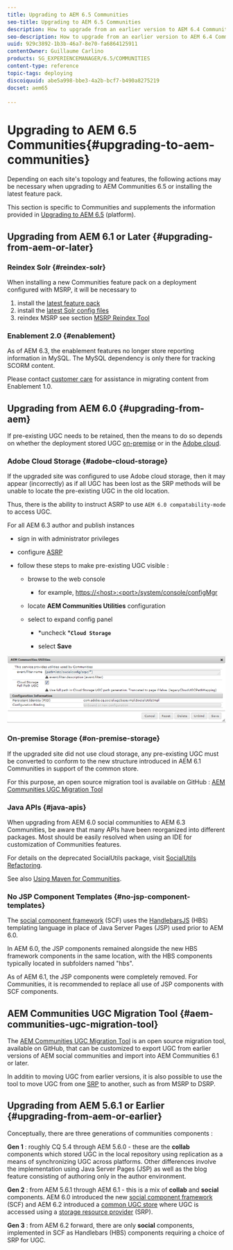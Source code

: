 ```yaml
---
title: Upgrading to AEM 6.5 Communities
seo-title: Upgrading to AEM 6.5 Communities
description: How to upgrade from an earlier version to AEM 6.4 Communities
seo-description: How to upgrade from an earlier version to AEM 6.4 Communities
uuid: 929c3892-1b3b-46a7-8e70-fa6864125911
contentOwner: Guillaume Carlino
products: SG_EXPERIENCEMANAGER/6.5/COMMUNITIES
content-type: reference
topic-tags: deploying
discoiquuid: abe5a998-bbe3-4a2b-bcf7-b490a8275219
docset: aem65

---
```


# Upgrading to AEM 6.5 Communities{#upgrading-to-aem-communities}

Depending on each site's topology and features, the following actions may be necessary when upgrading to AEM Communities 6.5 or installing the latest feature pack.

This section is specific to Communities and supplements the information provided in [Upgrading to AEM 6.5](/help/sites-deploying/upgrade.md) (platform).

## Upgrading from AEM 6.1 or Later {#upgrading-from-aem-or-later}

### Reindex Solr {#reindex-solr}

When installing a new Communities feature pack on a deployment configured with MSRP, it will be necessary to

1. install the [latest feature pack](/help/communities/deploy-communities.md#latestfeaturepack)
1. install the [latest Solr config files](/help/communities/msrp.md#upgrading)
1. reindex MSRP
   see section [MSRP Reindex Tool](/help/communities/msrp.md#msrp-reindex-tool)

### Enablement 2.0 {#enablement}

As of AEM 6.3, the enablement features no longer store reporting information in MySQL. The MySQL dependency is only there for tracking SCORM content.

Please contact [customer care](https://helpx.adobe.com/marketing-cloud/contact-support.html) for assistance in migrating content from Enablement 1.0.

## Upgrading from AEM 6.0 {#upgrading-from-aem}

If pre-existing UGC needs to be retained, then the means to do so depends on whether the deployment stored UGC [on-premise](#on-premise-storage) or in the [Adobe cloud](#adobe-cloud-storage).

### Adobe Cloud Storage {#adobe-cloud-storage}

If the upgraded site was configured to use Adobe cloud storage, then it may appear (incorrectly) as if all UGC has been lost as the SRP methods will be unable to locate the pre-existing UGC in the old location.

Thus, there is the ability to instruct ASRP to use `AEM 6.0 compatability-mode` to access UGC.

For all AEM 6.3 author and publish instances

* sign in with administrator privileges
* configure [ASRP](/help/communities/asrp.md)
* follow these steps to make pre-existing UGC visible :

    * browse to the web console

        * for example, [https://&lt;host&gt;:&lt;port&gt;/system/console/configMgr](https://localhost:4502/system/console/configMgr)

    * locate **AEM Communities Utilities** configuration
    * select to expand config panel

        * *uncheck ***`Cloud Storage`**

        * select **Save**

![](assets/chlimage_1-176.png)

### On-premise Storage {#on-premise-storage}

If the upgraded site did not use cloud storage, any pre-existing UGC must be converted to conform to the new structure introduced in AEM 6.1 Communities in support of the common store.

For this purpose, an open source migration tool is available on GitHub :
[AEM Communities UGC Migration Tool](https://github.com/Adobe-Marketing-Cloud/communities-ugc-migration)

### Java APIs {#java-apis}

When upgrading from AEM 6.0 social communities to AEM 6.3 Communities, be aware that many APIs have been reorganized into different packages. Most should be easily resolved when using an IDE for customization of Communities features.

For details on the deprecated SocialUtils package, visit [SocialUtils Refactoring](/help/communities/socialutils.md).

See also [Using Maven for Communities](/help/communities/maven.md).

### No JSP Component Templates {#no-jsp-component-templates}

The [social component framework](/help/communities/scf.md) (SCF) uses the [HandlebarsJS](https://www.handlebarsjs.com/) (HBS) templating language in place of Java Server Pages (JSP) used prior to AEM 6.0.

In AEM 6.0, the JSP components remained alongside the new HBS framework components in the same location, with the HBS components typically located in subfolders named "hbs".

As of AEM 6.1, the JSP components were completely removed. For Communities, it is recommended to replace all use of JSP components with SCF components.

## AEM Communities UGC Migration Tool {#aem-communities-ugc-migration-tool}

The [AEM Communities UGC Migration Tool](https://github.com/Adobe-Marketing-Cloud/communities-ugc-migration) is an open source migration tool, available on GitHub, that can be customized to export UGC from earlier versions of AEM social communities and import into AEM Communities 6.1 or later.

In additin to moving UGC from earlier versions, it is also possible to use the tool to move UGC from one [SRP](/help/communities/working-with-srp.md) to another, such as from MSRP to DSRP.

## Upgrading from AEM 5.6.1 or Earlier {#upgrading-from-aem-or-earlier}

Conceptually, there are three generations of communities components :

**Gen 1** : roughly CQ 5.4 through AEM 5.6.0 - these are the **collab** components which stored UGC in the local repository using replication as a means of synchronizing UGC across platforms. Other differences involve the implementation using Java Server Pages (JSP) as well as the blog feature consisting of authoring only in the author environment.

**Gen 2** : from AEM 5.6.1 through AEM 6.1 - this is a mix of **collab** and **social** components. AEM 6.0 introduced the new [social component framework](/help/communities/scf.md) (SCF) and AEM 6.2 introduced a [common UGC store](/help/communities/working-with-srp.md) where UGC is accessed using a [storage resource provider](/help/communities/srp.md) (SRP).

**Gen 3** : from AEM 6.2 forward, there are only **social** components, implemented in SCF as Handlebars (HBS) components requiring a choice of SRP for UGC.
